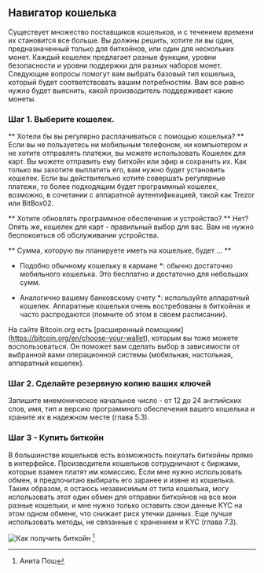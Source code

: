## Навигатор кошелька
Существует множество поставщиков кошельков, и с течением времени их становится все больше. Вы должны решить, хотите ли вы один, предназначенный только для биткойнов, или один для нескольких монет. Каждый кошелек предлагает разные функции, уровни безопасности и уровни поддержки для разных наборов монет. Следующие вопросы помогут вам выбрать базовый тип кошелька, который будет соответствовать вашим потребностям. Вам все равно нужно будет выяснить, какой производитель поддерживает какие монеты.

### Шаг 1. Выберите кошелек.
** Хотели бы вы регулярно расплачиваться с помощью кошелька? **
Если вы не пользуетесь ни мобильным телефоном, ни компьютером и не хотите отправлять платежи, вы можете использовать Кошелек для карт. Вы можете отправить ему биткойн или эфир и сохранить их. Как только вы захотите выплатить его, вам нужно будет установить кошелек. Если вы действительно хотите совершать регулярные платежи, то более подходящим будет программный кошелек, возможно, в сочетании с аппаратной аутентификацией, такой как Trezor или BitBox02.

** Хотите обновлять программное обеспечение и устройство? **
Нет? Опять же, кошелек для карт - правильный выбор для вас. Вам не нужно беспокоиться об обслуживании устройства.

** Сумма, которую вы планируете иметь на кошельке, будет ... **
* Подобно обычному кошельку в кармане *: обычно достаточно мобильного кошелька. Это бесплатно и достаточно для небольших сумм.

* Аналогично вашему банковскому счету *: используйте аппаратный кошелек. Аппаратные кошельки очень востребованы в биткойнах и часто распродаются (помните об этом в своем расписании).

На сайте Bitcoin.org есть [расширенный помощник] (https://bitcoin.org/en/choose-your-wallet), которым вы тоже можете воспользоваться. Он поможет вам сделать выбор в зависимости от выбранной вами операционной системы (мобильная, настольная, аппаратный кошелек).

### Шаг 2. Сделайте резервную копию ваших ключей
Запишите мнемоническое начальное число - от 12 до 24 английских слов, имя, тип и версию программного обеспечения вашего кошелька и храните их в надежном месте (глава 5.3).

### Шаг 3 - Купить биткойн
В большинстве кошельков есть возможность покупать биткойны прямо в интерфейсе. Производители кошельков сотрудничают с биржами, которые взамен платят им комиссию. Если мне нужно использовать обмен, я предпочитаю выбирать его заранее и извне из кошелька. Таким образом, я остаюсь независимым от типа кошелька, могу использовать этот один обмен для отправки биткойнов на все мои разные кошельки, и мне нужно только оставить свои данные KYC на этом одном обмене, что снижает риск утечки данных. Еще лучше использовать методы, не связанные с хранением и KYC (глава 7.3).

![Как получить биткойн](assets/_Buying-methods.png) [^72]

[^72]: Анита Пош

